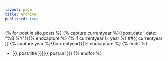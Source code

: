 ```yaml
---
layout: page
title: Archive
published: true
---
```


{% for post in site.posts %}
{% capture currentyear %}{{post.date | date: "%B %Y"}}{% endcapture %}
  {% if currentyear != year %}
  ##{{ currentyear }}
  {% capture year %}{{currentyear}}{% endcapture %} 
  {% endif %}
  * [{{ post.title }}]({{ post.url }})
  {% endfor %}